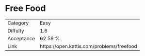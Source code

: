# Free Food

<table>
    <tr>
        <td>Category</td>
        <td>Easy</td>
    </tr>
    <tr>
        <td>Diffulty</td>
        <td>1.6</td>
    </tr>
    <tr>
        <td>Acceptance</td>
        <td>62.59 %</td>
    </tr>
    <tr>
        <td>Link</td>
        <td>https://open.kattis.com/problems/freefood</td>
    </tr>
</table>
